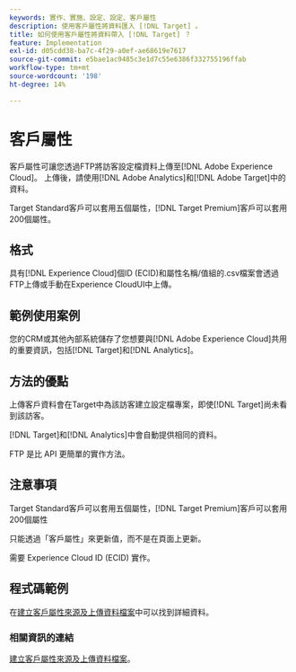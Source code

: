 ```yaml
---
keywords: 實作、實施、設定、設定、客戶屬性
description: 使用客戶屬性將資料匯入 [!DNL Target] 。
title: 如何使用客戶屬性將資料帶入 [!DNL Target] ？
feature: Implementation
exl-id: d05cdd38-ba7c-4f29-a0ef-ae68619e7617
source-git-commit: e5bae1ac9485c3e1d7c55e6386f332755196ffab
workflow-type: tm+mt
source-wordcount: '198'
ht-degree: 14%

---
```


# 客戶屬性

客戶屬性可讓您透過FTP將訪客設定檔資料上傳至[!DNL Adobe Experience Cloud]。 上傳後，請使用[!DNL Adobe Analytics]和[!DNL Adobe Target]中的資料。

Target Standard客戶可以套用五個屬性，[!DNL Target Premium]客戶可以套用200個屬性。

## 格式

具有[!DNL Experience Cloud]個ID (ECID)和屬性名稱/值組的.csv檔案會透過FTP上傳或手動在Experience CloudUI中上傳。

## 範例使用案例

您的CRM或其他內部系統儲存了您想要與[!DNL Adobe Experience Cloud]共用的重要資訊，包括[!DNL Target]和[!DNL Analytics]。

## 方法的優點

上傳客戶資料會在Target中為該訪客建立設定檔專案，即使[!DNL Target]尚未看到該訪客。

[!DNL Target]和[!DNL Analytics]中會自動提供相同的資料。

FTP 是比 API 更簡單的實作方法。

## 注意事項

Target Standard客戶可以套用五個屬性，[!DNL Target Premium]客戶可以套用200個屬性

只能透過「客戶屬性」來更新值，而不是在頁面上更新。

需要 Experience Cloud ID (ECID) 實作。

## 程式碼範例

在[建立客戶屬性來源及上傳資料檔案](https://experienceleague.adobe.com/docs/core-services/interface/customer-attributes/t-crs-usecase.html)中可以找到詳細資料。

### 相關資訊的連結

[建立客戶屬性來源及上傳資料檔案](https://experienceleague.adobe.com/docs/core-services/interface/customer-attributes/t-crs-usecase.html)。

